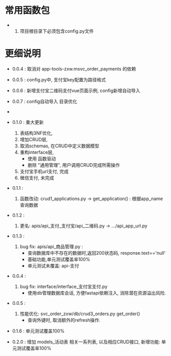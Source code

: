 # 常用函数包

-
    1. 项目根目录下必须包含config.py文件

# 更细说明

- 0.0.4 : 取消对 app-tools-zxw.msvc_order_payments 的依赖
- 0.0.5 : config.py中, 支付宝key配置为路径格式
- 0.0.6 : 新增支付宝二维码支付vue页面示例, config新增自动导入
- 0.0.7 : config自动导入 目录优化
-
- 0.1.0 : 重大更新
    1. 表结构3NF优化,
    2. 增加CRUD层,
    3. 取消schemas, 在CRUD中定义数据模型
    4. 重构interface层,
        - 使用 函数驱动
        - 删除 "通用管理", 用户调用CRUD完成所需操作
    5. 支付宝手机url支付, 完成
    6. 微信支付, 未完成

- 0.1.1 :
  1. 函数改动: crud1_applications.py -> get_application() : 根据app_name查询数据
- 0.1.2 :
  1. 更名: apis/api_支付_支付宝/api_二维码.py -> .../api_app_url.py
- 0.1.3 :
  1. bug fix: apis/api_商品管理.py : 
     - 查询数据库中不存在的数据时,返回200状态码, response.text=='null'
     - 基础功能,单元测试覆盖率100%
     - 单元测试未覆盖: api-支付 
- 0.0.4 :
    1. bug fix: interface/interface_支付宝支付.py
        - 使用db管理数据库会话, 方便fastapi依赖注入, 消除潜在资源溢出风险.
- 0.0.5 :
    1. 性能优化: svc_order_zxw/db/crud3_orders.py  get_order()
        - 查询外键时, 取消额外的refresh操作.
- 0.1.6 : 单元测试覆盖100%

- 0.2.0 : 增加 models_活动表 相关一系列表, 以及相应CRUD接口, 新增功能: 单元测试覆盖率100%
